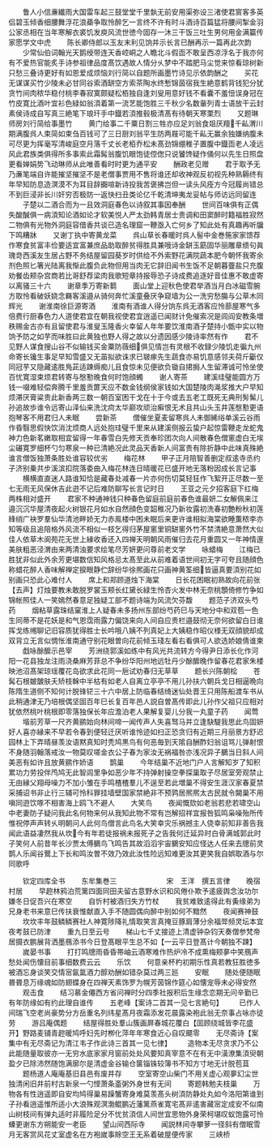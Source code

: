 <!-- { "loadSidebar": true } -->
　　鲁人小信亷纎雨大国雷车起三鼓堂堂千里埶无前安用渠弥设三渚使君賔客多英侣碧玉倾香细腰舞浮花浪蘃争取怜醉乞一言终不许有时斗酒诗百篇猛将腰间掣金羽公家丞相在当年寒解衣裘饥发庾风流世徳今固存一沐三干饭三吐生男何用金满籯传家愿学文中虎
　　陈长卿侍郎以玉友末利见饷并示长言已酬再示一篇再此次韵
　　少常仙伯词翰光天鹅绶带连天香崆峒之人瞻北斗假靣不敢呈西凉浮名于我亦何有不爱热官能炙手诗参祖律品度髙饮遇故人情分乆梦中不踏肥马尘觉来惊看琼树新只愁三叠诗更好有如恩爱成烦恼刘行简以自题所画墨竹诗见示依韵酬之
　　买花无谋谋买竹少陵未必甘同谷索酒缾空方索茶陶水终慙锦茵宿我生絶意鹤背钱犯分犹贪竹间肉秾华稳付桃李春寂寞颇疑松栢独自逢刘叟用意好钱不看囊不羞忸误身冠在竹皮寛比酒叶宜衫色緑如翁湏着第一流艺能饱胜三千秋少名数軰列青士语放干云封素侯诗成自写真三絶笔下琅玕手中鐡若湏推毂极清髙有待朝天寒栗烈
　　又题琳师房刘行简给事墨竹
　　黄门给事二千粟日割三牲亦应足刘翁食爼厌羶千畆渭川期满腹呉人束简如束刍百钱可了三日厨刘翁平生防两屐可能千畆无赢余独嫌纳腹未可尽更为挥毫写清峻庭空月落千丈长老栢乔松未髙劲锦绷稚子置腹中鐡靣老人凌远风此君族类俱得所多事索此霜髯翁腹饥眼饱徒倥偬只说饕馋疑作俑何以先生日照盘更看婵娟势飞动琳师从此唯善看时时更为通平安
　　酬政老见赠
　　君于取予无乃亷笔端自许能摧坚摧坚不是老僧事贾用不售将谁还却收神观反初视先种熟耨终有年早知防息造溟漠不为耳目辞嚻喧新诗投我苦褒拂岂但一读头风痊方今冠履尚错总不到巨浸非长川奸穷否极防一返快扫丑类论亿千乾清坤夷龙妥帖与师访远同留连
　　子楚以二酒合而为一且效洞庭春色以诗叙其事因奉酬
　　世间百味俱有正偶失酸醎俱一病湏知论酒如论才软美悦人严太劲韩青居士贵调和田窦醉时籍福胜寂然二物俱有光物外洞庭容借香共谈已造名理窟一鞭亟入亡何乡了知此处有真趣再听牖下鸣糟牀
　　又谢丁执中寄黄龙菜
　　呉山草长春暖时呉人髻中金巻箷家家馈荐作寒食贫富丰俭要适宜富兼庶品助取醉贫得胜具兼哦诗金缾玉筯固华丽雕章缋句眞瑰竒西溪友生居占野不务结屋留园葵岁时供给不外索野花满院蔬本肥今朝怀我寄余剂色照匕箸光陆离我惭此腹负此物但用当肉无它辞旧闻书生饭不足朝暮虀盐只充腹劝餐齿颊杂宫商若比哥舒荐梁肉我歌短章持报辱恐子诗成费追逐好音佳惠不敢虚寄以离骚三十六
　　谢章季万寄新篘
　　面山堂上迎秋色使君举酒当月白冰磁雪腕方取怜看破妖娆念羇客溪邉从骑何奔忙溪童叠厌争窥墙为公一洗穷愁膓与公草木同辉光
　　谢淮南徐巨源寄酒
　　淮南有酒谁人得分饷东呉无酒客应怜蔀屋寒气多倍费行厨春色力人道使君宜在朝我视使君宜逍遥已闻财计免催索况是闾阎安教条増秩赐金古亦有且留使君与淮叟玉隆香火幸留人年年要饮淮南酒子楚持小甑中实以物饷予防之如芋而味胜曰此黄独也野人得之故以分遗因感少陵诗率然有作
　　君不见野人谋食搜山谷不似输钱买金粟防薇细俱见情岂有灵根不收録少陵饥走徧九州命寄长镵生事足早知雪盛又无苖拟欲诛求已皲瘃先生蔬食亦易饥意感邻夫荷斤斸仅同冠芋又隐藏逺胜鳬茈适踈缛痴儿且食惊未见便欲负锄自捃挶人生留滞诚可怜坐使百忧寛湿束烦君转寄与慇懃晚食何时饱顔蠋
　　谢人寄茶
　　建溪珪璧能圆方万钱一啜难轻偿奔腾千里羞贡篚天应不数金钱纲侯家钱如大国楚陵肉渑浆推大户早知烦滞厌膏粱贵此新香两三数一朝百室困干戈在十于今或去五老工既死无典刑髣髴儿孙追故歩谁令远寄山泽仙来洗沈疴太华巅攻顽治癣恨无术且共山头玉井莲慇懃更语抱琴客不用君归人未眠
　　尝新茶
　　僧催坐夏麦留寒呉人未御絺绤单溪云谷雨作昏翳思假快饮消沈烦商人远处抱珪璧千里来从建溪侧报云蛰户起惊雷鞭走龙蛇鬼神力色新茗嫩取相宜留得一年春雪白先修天贡奉珍团次向人间散春色僧窻虚白无埃尘碾寛罗细杯勺匀寒泉一种已清絶况此灵品天香新人间富贵有除折静中此味真殊絶谁言僧饭独萧条胜处谁容较优劣
　　梅花林
　　甲子正月陪智善删定叔逺寺丞约子济别乗共步溪滨扣院落委曲入梅花林连日晴暖花已盛开地无落粉因成长言记事
　　横横直直迷人路谁知恰是藏春处减春一片亦何伤切莫轻狂作飞絮开正尽数一至七无雨无风保休吉此逰不记后难防聊写长言记时日
　　王亚之元夕招客庭下红梅两株相对盛开
　　君家不种通神钱只种春色留庭前庭前春色谁最妍二女解佩来江邉沉沉华屋清夜起火树银花月如水自然顔色变韶稚况乃新妆露初洗春初艶粉秋初莲綘绡广袂罗羣仙华清池畔娇无力赤鳯楼中困未眠后来更许谁相拟海棠欲睡薫秾李亦知等级且追陪格外风流不相似一枝乞得归茅屋窻里铜缾窻外竹不禁清絶意萧然大似佳人依草木阆苑花无世上縁收香还入四禅天明朝风雨催归去花月重圆又一年神情邃美肤粗恶泾渭由来两清浊要求绘笔尽芳妍更问尊前老文学
　　咏蜡梅
　　江梅已胜犹非似此外余芳更堪数信知风格忌太髙至此从前难着语世间初无字可夸且随顔色称蜡花醉人香味解禅定捩眼静伫辞纷华徐熈画花只画神黄筌细皆逼真要湏别花如别画只恐此心难付人
　　席上和郑顾道烛下海棠
　　日长花困眠初熟故向花前张【去声】灯烛要教未敢脱罗裳玉颊长红黛长緑生怜杏火发中林无奈桃顋倚修竹争如锦帐照佳人一笑嫣然春意足独疑工部不题诗端为风流欠芬馥
　　题范子济双头芍药
　　烟粘草露珠结窠淮上人疑春未多扬州东部纷芍药巳与天地分中和双苞一色生同蒂不是花妖是和气恩霑雨露力偏饶来向人间自应贵栏邉鼓彻无奈何欲留白日谁挥戈练缃聊记旧容质犹得胜士长吟哦八姨不列真妃上大姨稳作昭仪様无双顔貌却成双背立无言似惆怅淮南通守别花眼曽向花前倾玉琖左看右看俱可人欲选娇娘倩谁柬
　　戱咏酴醿示邑宰
　　芳洲绕郭溪如练中有风光共流转方今得尹日添长化作河阳一花县独龙注雨浇桑麻芳菲总不争纷华阳州地远牡丹少酴醿晚作留春花君家朱楼映池沼髙架琼瑶覆花岛欲求此花同一巵试劝春归无草草
　　题长兴陈朝桧
　　苍髯石根皴皵肤夭矫枝榦中半枯有如老人自离立亭亭不用儿孙扶六朝兵戈日相逼晩向陈隋生道侧不知何计脱锋铓三十六中居上防临春结绮迷仙处晋王只用陈船渡车书从此稍通津无乃培根偶坚固百年巳长复百年邑人説自曽髙传即此儿孙作父祖只应相对犹依然桃叶桃根即零落独保长年应澹泊老人果解复婴儿分我一丸童子药
　　闻莺
　　堦前芳草一尺齐黄鹂始向林间啼一闻传声人失喜驽马并立逢駃騠我思此鸟固妍好人喜亦縁来不早若令春到便轻迁厌听谁怜迹如扫正恐贪归有近期三月丽景方舒迟园林上下弄晴昼羡汝语黙真知时秃鸠黒鸟有何恶毎到天隂自酬酢妇翁诅骂儿弹射恨不身随羽翰落戒汝一物莫叹嗟金衣公子春为家汝无祸福咎亦浅况异子鵩当日斜人间美恶有如许且放黄鹂作娇语
　　鹊巢
　　今年结巢不近地门户人言解知岁了知积累功力劳投伴鸤鸠无此智闾里争如恶少年不持弹射操空拳探巢取子尽居室旁观禁止无由縁父翔母噪力不加小雏在手鸣楂楂羣儿不逞至若此増巢不得安生涯汉家春夏禁采捕诏书非止行三辅可怜科罪挂墙壁国家禁絶非不预鹑居熈熈太古民就令闚巢不用嗔同逰饮啄不相害海上鸥飞不避人
　　大笑鸟
　　夜闻慨欬如老翁若悲若啸空山中老妻防子疑问我此名何物来何从我知此物不常有岂解招祥宜报咎狐鸣枭噪殆所传惟祝停声声转乆明朝问人此何鸟僧言此鸟名大笑幸灾乐祸撼主人侥幸前知非善告我闻此语益凄然我从坎今有年若徒报祸未报死子之告我何迁延异时白骨满城郭此时子笑何人前昔年长沙贾太傅鵩鸟飞鸣告其故滔滔宇宙鵩安知应怪达人任来去牕前灵鹊人乐闻谷鸎上下长和鸣汝曽不效乃效此汝性险远知难更汝其更笑我自娯取酒与尔同歌呼










　　钦定四库全书
　　东牟集巻三　　　　　　　宋　王洋　撰五言律
　　晚宿村居
　　早趂林鸦泊荒篱四面同田夫留古意野水识和风倦仆欺予逺疲舆念汝功尔嫌冬日促吾兴在寒空
　　自忻村被酒归失方竹杖
　　我贫难致逺得此有夤缘弟为兄身老书来意巳传扶衰惟献直入手不随圆偶向醉中别如何不黯然
　　夜闻赛神鼓
　　坎坎丰年鼓鳞鳞赛社人神寛陟降礼情取笑言真掩豆豚肩薄分余福斝频灵坛本宜夜考鼓已防津
　　重九日至云号
　　梯山七千丈接迹上清虚钟杂钧天奏僧参梵帝居摄衣鹏展背洒墨鴈添书今日登髙眼平生总不如【一云平日登髙计今朝独不踈】
　　嵗晏书事
　　打打鸣牕雨昏昏帯岫云酒寒难作热炉冷不成熏梅颊夣中笑鴈声愁处闻伤懐目前事细数费云云
　　乐饮
　　何意亲杯杓初期乐性真若教狂胜徳多被酒忘身谈笑交情宻氤氲酒力醇劝酬如错杂莫过两三廵
　　安眠
　　随处便随眠昬昬息万缘魂如防翅蝶身在四禅天素饰罗为幌芳茵锦作筵心如懐宠辱未必得安然
　　观击食
　　结习慕金僊西方省问禅时分四季社报积后生缘念恋期无问辛勤已有年防缘如有约此理自谁传
　　五老峰【案诗二首其一见七言絶句】
　　已作人间瑞飞空老尚豪势分方岳重名列纬星髙月夜霜添发花晨露染袍此翁无奈事占咏亦徒劳
　　游吕庵偶题
　　结屋得胜处羣山簇画屛春城花覆白【囬顾绕城皆李花盛开】野路麦铺青趂暖鸠呼妇先时栁化萍年年寒食近心自叹飃零
　　无尽斋诗【案集中有无尽斋记为清江韦子作此诗三首其一见七律】
　　造物本无尽贪求乃不公此能随量取彼亦一无穷水底家家月窗前处处风要知真宰意不在有无中潢潦集湏臾朝盈夕已除沛然随饱满廓尔是清虚金谷输仓箧锱铢较簿书不知方寸地无计脱苞苴
　　题杨道人庵庵基旧县邑有废井存
　　空室寄空山柴门不用关虚心观夣幻尘世独清闲旧井前村古新泉一勺悭萧条齑粥外身世有无间
　　寄题韩勉夫枝巢
　　万物各有性逍遥即自安均鸠得巢易躁蟹寄身难莫羡髙头树湏防静处丸如今洛阳第谁到子孙看逍遥惟所适小大浪殊观溟渤鲲鹏近藩篱燕雀寛宅髙非逺害藏宻定成安不似南山树枝间有弹丸适时非履险足分不忧贫湏信人间世宜思物外身荣柯堪叹蚁饱露可怜螓更谢东方朔能安一老臣
　　望山间西际寺
　　闻説林间寺攀萝一径斜有僧眠雪月无客赏风花丈室虚名在方袍嵗事賖空王无系着破屋便传家
　　三峡桥
